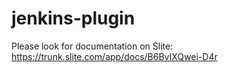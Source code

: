# jenkins-plugin

Please look for documentation on Slite: https://trunk.slite.com/app/docs/B6BvIXQwei-D4r
